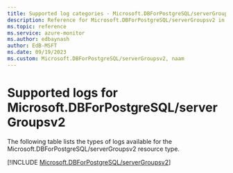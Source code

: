 ```yaml
---
title: Supported log categories - Microsoft.DBForPostgreSQL/serverGroupsv2
description: Reference for Microsoft.DBForPostgreSQL/serverGroupsv2 in Azure Monitor Logs.
ms.topic: reference
ms.service: azure-monitor
ms.author: edbaynash
author: EdB-MSFT
ms.date: 09/19/2023
ms.custom: Microsoft.DBForPostgreSQL/serverGroupsv2, naam
---
```





# Supported logs for Microsoft.DBForPostgreSQL/serverGroupsv2  
The following table lists the types of logs available for the Microsoft.DBForPostgreSQL/serverGroupsv2 resource type.
  
  
[!INCLUDE [Microsoft.DBForPostgreSQL/serverGroupsv2](./includes/Microsoft-DBForPostgreSQL-serverGroupsv2-logs-include.md)]
  
